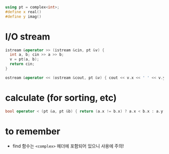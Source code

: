 ```cpp
using pt = complex<int>;
#define x real()
#define y imag()
```

# I/O stream
```cpp
istream &operator >> (istream &cin, pt &v) {
  int a, b; cin >> a >> b;
  v = pt(a, b);
  return cin;
}

ostream &operator << (ostream &cout, pt &v) { cout << v.x << ' ' << v.y << '\n'; return cout; }
```

# calculate (for sorting, etc)
```cpp
bool operator < (pt &a, pt &b) { return (a.x != b.x) ? a.x < b.x : a.y < b.y; }
```

# to remember
* find 함수는 `<complex>` 헤더에 포함되어 있으니 사용에 주의!